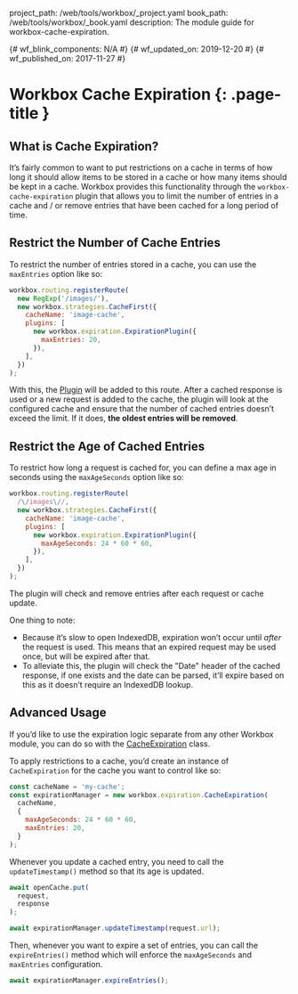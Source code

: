 project_path: /web/tools/workbox/_project.yaml
book_path: /web/tools/workbox/_book.yaml
description: The module guide for workbox-cache-expiration.

{# wf_blink_components: N/A #}
{# wf_updated_on: 2019-12-20 #}
{# wf_published_on: 2017-11-27 #}

# Workbox Cache Expiration {: .page-title }

## What is Cache Expiration?

It’s fairly common to want to put restrictions on a cache in terms of how long
it should allow items to be stored in a cache or how many items should be kept
in a cache. Workbox provides this functionality through the
`workbox-cache-expiration` plugin that allows you to limit the number of
entries in a cache and / or remove entries that have been cached for a long
period of time.

## Restrict the Number of Cache Entries

To restrict the number of entries stored in a cache, you can use the
`maxEntries` option like so:

```javascript
workbox.routing.registerRoute(
  new RegExp('/images/'),
  new workbox.strategies.CacheFirst({
    cacheName: 'image-cache',
    plugins: [
      new workbox.expiration.ExpirationPlugin({
        maxEntries: 20,
      }),
    ],
  })
);
```

With this, the
[Plugin](/web/tools/workbox/reference-docs/latest/module-workbox-expiration.ExpirationPlugin)
will be added to this route. After a cached response is used or a new request
is added to the cache, the plugin will look at the configured cache and ensure
that the number of cached entries doesn’t exceed the limit. If it does,
**the oldest entries will be removed**.

## Restrict the Age of Cached Entries

To restrict how long a request is cached for, you can define a max age in
seconds using the `maxAgeSeconds` option like so:

```javascript
workbox.routing.registerRoute(
  /\/images\//,
  new workbox.strategies.CacheFirst({
    cacheName: 'image-cache',
    plugins: [
      new workbox.expiration.ExpirationPlugin({
        maxAgeSeconds: 24 * 60 * 60,
      }),
    ],
  })
);
```

The plugin will check and remove entries after each request or cache update.

One thing to note:

- Because it’s slow to open IndexedDB, expiration won’t occur until
*after* the request is used. This means that an expired request may be
used once, but will be expired after that.
- To alleviate this, the plugin will check the "Date" header of the cached
response, if one exists and the date can be parsed, it’ll expire based on this
as it doesn’t require an IndexedDB lookup.

## Advanced Usage

If you’d like to use the expiration logic separate from any other Workbox
module, you can do so with the
[CacheExpiration](/web/tools/workbox/reference-docs/latest/module-workbox-expiration.CacheExpiration)
class.

To apply restrictions to a cache, you’d create an instance of `CacheExpiration`
for the cache you want to control like so:

```javascript
const cacheName = 'my-cache';
const expirationManager = new workbox.expiration.CacheExpiration(
  cacheName,
  {
    maxAgeSeconds: 24 * 60 * 60,
    maxEntries: 20,
  }
);
```

Whenever you update a cached entry, you need to call the `updateTimestamp()`
method so that its age is updated.

```javascript
await openCache.put(
  request,
  response
);

await expirationManager.updateTimestamp(request.url);
```

Then, whenever you want to expire a set of entries, you can call the
`expireEntries()` method which will enforce the `maxAgeSeconds` and
`maxEntries` configuration.

```javascript
await expirationManager.expireEntries();
```
